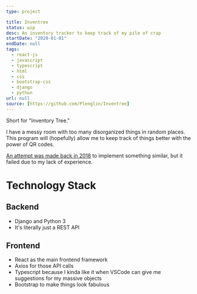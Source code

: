 ```yaml
---
type: project

title: Inventree
status: wip
desc: An inventory tracker to keep track of my pile of crap
startDate: "2020-01-01"
endDate: null
tags:
  - react-js
  - javascript
  - typescript
  - html
  - css
  - bootstrap-css
  - django
  - python
url: null
source: [https://github.com/Plenglin/Inventree]
---
```


Short for "Inventory Tree."

I have a messy room with too many disorganized things in random places. This program will (hopefully) allow me to keep track of things better with the power of QR codes.

[An attempt was made back in 2018](https://github.com/Plenglin/inv5026) to implement something similar, but it failed due to my lack of experience.

# Technology Stack

## Backend

- Django and Python 3
- It's literally just a REST API

## Frontend

- React as the main frontend framework
- Axios for those API calls
- Typescript because I kinda like it when VSCode can give me suggestions for my massive objects
- Bootstrap to make things look fabulous
